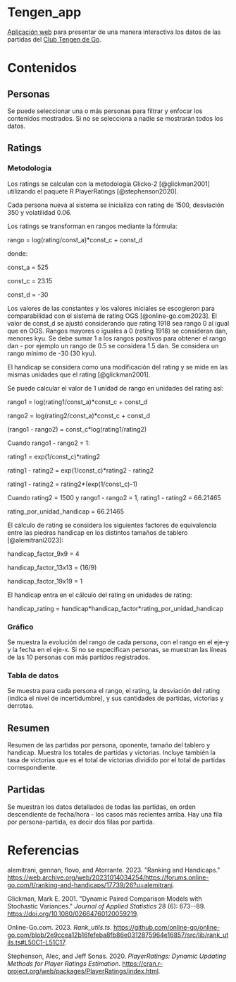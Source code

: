 # Tengen_app

[Aplicación web](https://clubtengen.shinyapps.io/tengen_app/) para presentar de una manera interactiva los datos de las partidas del [Club Tengen de Go](https://online-go.com/group/615).

# Contenidos

## Personas

Se puede seleccionar una o más personas para filtrar y enfocar los contenidos mostrados. Si no se selecciona a nadie se mostrarán todos los datos.

## Ratings

### Metodología

Los ratings se calculan con la metodología Glicko-2 [@glickman2001] utilizando el paquete R PlayerRatings [@stephenson2020]. 

Cada persona nueva al sistema se inicializa con rating de 1500, desviación 350 y volatilidad 0.06.  

Los ratings se transforman en rangos mediante la fórmula:

rango = log(rating/const_a)\*const_c + const_d

donde: 

const_a = 525

const_c = 23.15

const_d = -30

Los valores de las constantes y los valores iniciales se escogieron para comparabilidad con el sistema de rating OGS [@online-go.com2023]. El valor de const_d se ajustó considerando que rating 1918 sea rango 0 al igual que en OGS. Rangos mayores o iguales a 0 (rating 1918) se consideran dan, menores kyu. Se debe sumar 1 a los rangos positivos para obtener el rango dan - por ejemplo un rango de 0.5 se considera 1.5 dan. Se considera un rango mínimo de -30 (30 kyu).

El handicap se considera como una modificación del rating y se mide en las mismas unidades que el rating [@glickman2001].

Se puede calcular el valor de 1 unidad de rango en unidades del rating así:

rango1 = log(rating1/const_a)\*const_c + const_d

rango2 = log(rating2/const_a)\*const_c + const_d

(rango1 - rango2) = const_c\*log(rating1/rating2)

Cuando rango1 - rango2 = 1:

rating1 = exp(1/const_c)\*rating2

rating1 - rating2 = exp(1/const_c)\*rating2 - rating2

rating1 - rating2 = rating2\*(exp(1/const_c)-1)

Cuando rating2 = 1500 y rango1 - rango2 = 1, rating1 - rating2 = 66.21465

rating_por_unidad_handicap = 66.21465

El cálculo de rating se considera los siguientes factores de equivalencia entre las piedras handicap en los distintos tamaños de tablero [@alemitrani2023]:

handicap_factor_9x9 = 4

handicap_factor_13x13 = (16/9)

handicap_factor_19x19 = 1

El handicap entra en el cálculo del rating en unidades de rating:

handicap_rating = handicap\*handicap_factor\*rating_por_unidad_handicap

### Gráfico

Se muestra la evolución del rango de cada persona, con el rango en el eje-y y la fecha en el eje-x. Si no se especifican personas, se muestran las líneas de las 10 personas con más partidos registrados.

### Tabla de datos

Se muestra para cada persona el rango, el rating, la desviación del rating (indica el nivel de incertidumbre), y sus cantidades de partidas, victorias y derrotas.

## Resumen

Resumen de las partidas por persona, oponente, tamaño del tablero y handicap. Muestra los totales de partidas y victorias. Incluye también la tasa de victorias que es el total de victorias dividido por el total de partidas correspondiente.

## Partidas

Se muestran los datos detallados de todas las partidas, en orden descendiente de fecha/hora - los casos más recientes arriba. Hay una fila por persona-partida, es decir dos filas por partida.

# Referencias

alemitrani, gennan, flovo, and Atorrante. 2023. "Ranking and Handicaps." <https://web.archive.org/web/20231014034254/https://forums.online-go.com/t/ranking-and-handicaps/17739/26?u=alemitrani>.

Glickman, Mark E. 2001. "Dynamic Paired Comparison Models with Stochastic Variances." *Journal of Applied Statistics* 28 (6): 673--89. <https://doi.org/10.1080/02664760120059219>.

Online-Go.com. 2023. *Rank_utils.ts*. <https://github.com/online-go/online-go.com/blob/2e9ccea12b16fefeba8fb86e0312875964e16857/src/lib/rank_utils.ts#L50C1-L51C17>.

Stephenson, Alec, and Jeff Sonas. 2020. *PlayerRatings: Dynamic Updating Methods for Player Ratings Estimation*. <https://cran.r-project.org/web/packages/PlayerRatings/index.html>.
